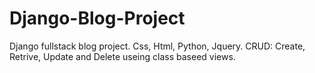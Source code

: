 # Django-Blog-Project
Django fullstack blog project. Css, Html, Python, Jquery.
CRUD: Create, Retrive, Update and Delete useing class baseed views.